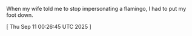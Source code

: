 
When my wife told me to stop impersonating a flamingo, I had to put my foot down.
 
[ 
Thu Sep 11 00:26:45 UTC 2025
 ]
